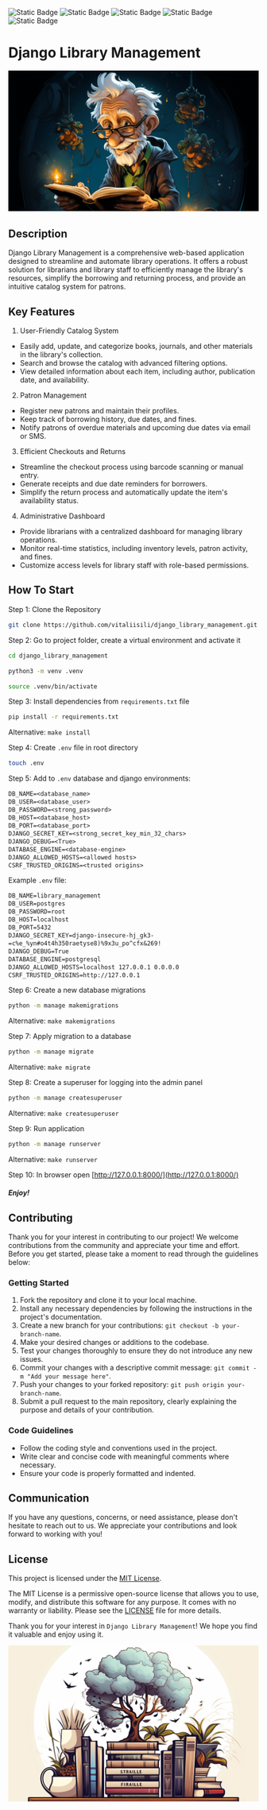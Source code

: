 ![Static Badge](https://img.shields.io/badge/Made_With-Python-blue?style=for-the-badge&logo=python&logoColor=brightgreen)
![Static Badge](https://img.shields.io/badge/Django-Template-blue?style=for-the-badge&logo=django&logoColor=brightgreen)
![Static Badge](https://img.shields.io/badge/Open-Source-blue?style=for-the-badge&logo=love&logoColor=brightgreen)
![Static Badge](https://img.shields.io/badge/License-MIT-blue?style=for-the-badge&logo=opensourceinitiative&logoColor=brightgreen)
![Static Badge](https://img.shields.io/badge/PostgreSQL-15-blue?style=for-the-badge&logo=postgresql&logoColor=brightgreens)


# Django Library Management
![old_3_ratio_16_9.png](docs%2Fimages%2Fold_3_ratio_16_9.png)

## Description
Django Library Management is a comprehensive web-based application designed to streamline and automate library operations. 
It offers a robust solution for librarians and library staff to efficiently manage the library's resources, 
simplify the borrowing and returning process, and provide an intuitive catalog system for patrons.


## Key Features
1. User-Friendly Catalog System
- Easily add, update, and categorize books, journals, and other materials in the library's collection.
- Search and browse the catalog with advanced filtering options.
- View detailed information about each item, including author, publication date, and availability.
2. Patron Management
- Register new patrons and maintain their profiles.
- Keep track of borrowing history, due dates, and fines.
- Notify patrons of overdue materials and upcoming due dates via email or SMS.
3. Efficient Checkouts and Returns
- Streamline the checkout process using barcode scanning or manual entry.
- Generate receipts and due date reminders for borrowers.
- Simplify the return process and automatically update the item's availability status.
4. Administrative Dashboard
- Provide librarians with a centralized dashboard for managing library operations.
- Monitor real-time statistics, including inventory levels, patron activity, and fines.
- Customize access levels for library staff with role-based permissions.


## How To Start
Step 1: Clone the Repository
```bash
git clone https://github.com/vitaliisili/django_library_management.git
```

Step 2: Go to project folder, create a virtual environment and activate it
```bash
cd django_library_management
```
```bash
python3 -m venv .venv
```
```bash
source .venv/bin/activate
```

Step 3: Install dependencies from `requirements.txt` file
```bash
pip install -r requirements.txt
```
Alternative: `make install`

Step 4: Create `.env` file in root directory
```bash
touch .env
```

Step 5: Add to `.env` database and django environments:
```dotenv
DB_NAME=<database_name>
DB_USER=<database_user>
DB_PASSWORD=<strong_password>
DB_HOST=<database_host>
DB_PORT=<database_port>
DJANGO_SECRET_KEY=<strong_secret_key_min_32_chars>
DJANGO_DEBUG=<True>
DATABASE_ENGINE=<database-engine>
DJANGO_ALLOWED_HOSTS=<allowed hosts>
CSRF_TRUSTED_ORIGINS=<trusted origins>
```
Example `.env` file:
```dotenv
DB_NAME=library_management
DB_USER=postgres
DB_PASSWORD=root
DB_HOST=localhost
DB_PORT=5432
DJANGO_SECRET_KEY=django-insecure-hj_gk3-=c%e_%yn#o4t4h350raetyse8)%9x3u_po^cfx&269!
DJANGO_DEBUG=True
DATABASE_ENGINE=postgresql
DJANGO_ALLOWED_HOSTS=localhost 127.0.0.1 0.0.0.0
CSRF_TRUSTED_ORIGINS=http://127.0.0.1
```

Step 6: Create a new database migrations
```bash
python -m manage makemigrations
```
Alternative: `make makemigrations`


Step 7: Apply migration to a database
```bash
python -m manage migrate
```
Alternative: `make migrate`

Step 8: Create a superuser for logging into the admin panel
```bash
python -m manage createsuperuser
```
Alternative: `make createsuperuser`

Step 9: Run application
```bash
python -m manage runserver
```
Alternative: `make runserver`

Step 10: In browser open [http://127.0.0.1:8000/](http://127.0.0.1:8000/)

#### *Enjoy!*


## Contributing

Thank you for your interest in contributing to our project! We welcome contributions from the community and appreciate your time and effort. Before you get started, please take a moment to read through the guidelines below:

### Getting Started

1. Fork the repository and clone it to your local machine.
2. Install any necessary dependencies by following the instructions in the project's documentation.
3. Create a new branch for your contributions: `git checkout -b your-branch-name`.
4. Make your desired changes or additions to the codebase.
5. Test your changes thoroughly to ensure they do not introduce any new issues.
6. Commit your changes with a descriptive commit message: `git commit -m "Add your message here"`.
7. Push your changes to your forked repository: `git push origin your-branch-name`.
8. Submit a pull request to the main repository, clearly explaining the purpose and details of your contribution.

### Code Guidelines

- Follow the coding style and conventions used in the project.
- Write clear and concise code with meaningful comments where necessary.
- Ensure your code is properly formatted and indented.

## Communication

If you have any questions, concerns, or need assistance, please don't hesitate to reach out to us.
We appreciate your contributions and look forward to working with you!


## License

This project is licensed under the [MIT License](https://opensource.org/licenses/MIT). 

The MIT License is a permissive open-source license that allows you to use, modify, 
and distribute this software for any purpose. It comes with no warranty or liability. 
Please see the [LICENSE](LICENSE) file for more details.

Thank you for your interest in `Django Library Management`! We hope you find it valuable and enjoy using it. 

![tree.png](docs%2Fimages%2Ftree.png)